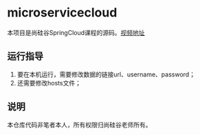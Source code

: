# microservicecloud

本项目是尚硅谷SpringCloud课程的源码。[视频地址](https://www.bilibili.com/video/av22613028)

## 运行指导

1. 要在本机运行，需要修改数据的链接url、username、password；
2. 还需要修改hosts文件；

## 说明

本仓库代码非笔者本人，所有权限归尚硅谷老师所有。

